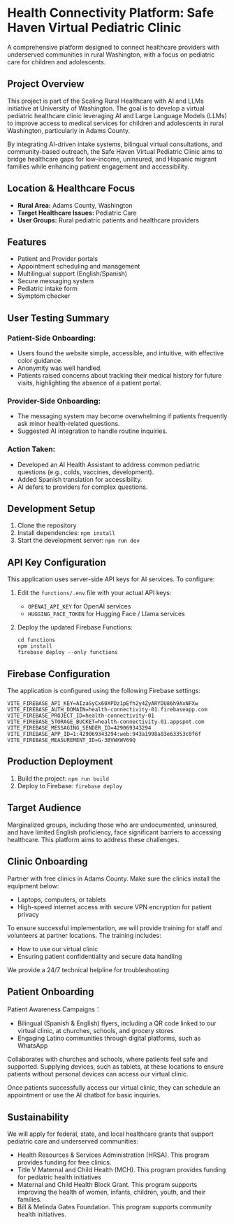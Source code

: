 
# Health Connectivity Platform: Safe Haven Virtual Pediatric Clinic

A comprehensive platform designed to connect healthcare providers with underserved communities in rural Washington, with a focus on pediatric care for children and adolescents.

## Project Overview

This project is part of the Scaling Rural Healthcare with AI and LLMs initiative at University of Washington. The goal is to develop a virtual pediatric healthcare clinic leveraging AI and Large Language Models (LLMs) to improve access to medical services for children and adolescents in rural Washington, particularly in Adams County. 

By integrating AI-driven intake systems, bilingual virtual consultations, and community-based outreach, the Safe Haven Virtual Pediatric Clinic aims to bridge healthcare gaps for low-income, uninsured, and Hispanic migrant families while enhancing patient engagement and accessibility.

## Location & Healthcare Focus
* **Rural Area:** Adams County, Washington
* **Target Healthcare Issues:** Pediatric Care
* **User Groups:** Rural pediatric patients and healthcare providers

## Features

- Patient and Provider portals
- Appointment scheduling and management
- Multilingual support (English/Spanish)
- Secure messaging system
- Pediatric intake form
- Symptom checker

## User Testing Summary

### Patient-Side Onboarding:
- Users found the website simple, accessible, and intuitive, with effective color guidance.
- Anonymity was well handled.
- Patients raised concerns about tracking their medical history for future visits, highlighting the absence of a patient portal.

### Provider-Side Onboarding:
- The messaging system may become overwhelming if patients frequently ask minor health-related questions.
- Suggested AI integration to handle routine inquiries.

### Action Taken:
- Developed an AI Health Assistant to address common pediatric questions (e.g., colds, vaccines, development).
- Added Spanish translation for accessibility.
- AI defers to providers for complex questions.

## Development Setup

1. Clone the repository
2. Install dependencies: `npm install`
3. Start the development server: `npm run dev`

## API Key Configuration

This application uses server-side API keys for AI services. To configure:

1. Edit the `functions/.env` file with your actual API keys:
   - `OPENAI_API_KEY` for OpenAI services
   - `HUGGING_FACE_TOKEN` for Hugging Face / Llama services

2. Deploy the updated Firebase Functions:
   ```
   cd functions
   npm install
   firebase deploy --only functions
   ```

## Firebase Configuration

The application is configured using the following Firebase settings:

```
VITE_FIREBASE_API_KEY=AIzaSyCx60XPDz1pEfh2y4ZyARYDU86h9AxNFXw
VITE_FIREBASE_AUTH_DOMAIN=health-connectivity-01.firebaseapp.com
VITE_FIREBASE_PROJECT_ID=health-connectivity-01
VITE_FIREBASE_STORAGE_BUCKET=health-connectivity-01.appspot.com
VITE_FIREBASE_MESSAGING_SENDER_ID=429069343294
VITE_FIREBASE_APP_ID=1:429069343294:web:943a1998a83e63353c0f6f
VITE_FIREBASE_MEASUREMENT_ID=G-3BVWXWV69Q
```

## Production Deployment

1. Build the project: `npm run build`
2. Deploy to Firebase: `firebase deploy`

## Target Audience
Marginalized groups, including those who are undocumented, uninsured, and have limited English proficiency, face significant barriers to accessing healthcare. This platform aims to address these challenges.

## Clinic Onboarding
Partner with free clinics in Adams County. Make sure the clinics install the equipment below:
- Laptops, computers, or tablets
- High-speed internet access with secure VPN encryption for patient privacy

To ensure successful implementation, we will provide training for staff and volunteers at partner locations. The training includes:
- How to use our virtual clinic
- Ensuring patient confidentiality and secure data handling

We provide a 24/7 technical helpline for troubleshooting

## Patient Onboarding
Patient Awareness Campaigns：
- Bilingual (Spanish & English) flyers, including a QR code linked to our virtual clinic, at churches, schools, and grocery stores
- Engaging Latino communities through digital platforms, such as WhatsApp

Collaborates with churches and schools, where patients feel safe and supported. Supplying devices, such as tablets, at these locations to ensure patients without personal devices can access our virtual clinic.

Once patients successfully access our virtual clinic, they can schedule an appointment or use the AI chatbot for basic inquiries.

## Sustainability
We will apply for federal, state, and local healthcare grants that support pediatric care and underserved communities:
- Health Resources & Services Administration (HRSA). This program provides funding for free clinics. 
- Title V Maternal and Child Health (MCH). This program provides funding for pediatric health initiatives
- Maternal and Child Health Block Grant. This program supports improving the health of women, infants, children, youth, and their families.
- Bill & Melinda Gates Foundation. This program supports community health initiatives.
